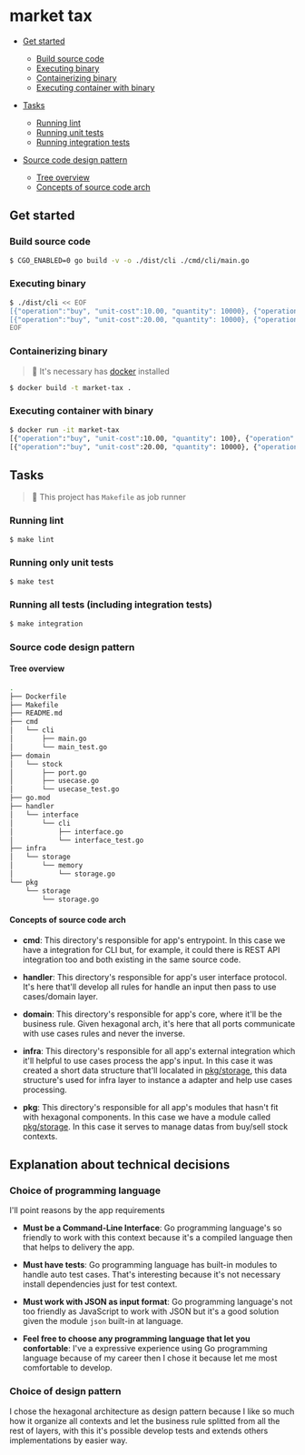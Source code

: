 # market tax

- [Get started](#get-started)
  - [Build source code](#build-source-code)
  - [Executing binary](#executing-binary)
  - [Containerizing binary](#containerizing-binary)
  - [Executing container with binary](#executing-container-with-binary)
  
- [Tasks](#tasks)
  - [Running lint](#running-lint)
  - [Running unit tests](#running-only-unit-tests)
  - [Running integration tests](#running-all-tests-including-integration-tests)

- [Source code design pattern](#source-code-design-pattern)
  - [Tree overview](#tree-overview)
  - [Concepts of source code arch](#concepts-of-source-code-arch)

## Get started

### Build source code
```sh
$ CGO_ENABLED=0 go build -v -o ./dist/cli ./cmd/cli/main.go
```

### Executing binary

```sh
$ ./dist/cli << EOF
[{"operation":"buy", "unit-cost":10.00, "quantity": 10000}, {"operation":"sell", "unit-cost":20.00, "quantity": 5000}]
[{"operation":"buy", "unit-cost":20.00, "quantity": 10000}, {"operation":"sell", "unit-cost":10.00, "quantity": 5000}]
EOF
```

### Containerizing binary

> :balloon: It's necessary has [docker](https://www.docker.com/get-started/) installed

```sh
$ docker build -t market-tax .
```

### Executing container with binary

```sh
$ docker run -it market-tax
[{"operation":"buy", "unit-cost":10.00, "quantity": 100}, {"operation":"sell", "unit-cost":15.00, "quantity": 50}, {"operation":"sell", "unit-cost":15.00, "quantity": 50}]
[{"operation":"buy", "unit-cost":20.00, "quantity": 10000}, {"operation":"sell", "unit-cost":10.00, "quantity": 5000}]

```

## Tasks

> :balloon: This project has `Makefile` as job runner

### Running lint
```sh
$ make lint
```

### Running only unit tests
```sh
$ make test
```

### Running all tests (including integration tests)
```sh
$ make integration

```

### Source code design pattern

#### Tree overview

```sh
.
├── Dockerfile
├── Makefile
├── README.md
├── cmd
│   └── cli
│       ├── main.go
│       └── main_test.go
├── domain
│   └── stock
│       ├── port.go
│       ├── usecase.go
│       └── usecase_test.go
├── go.mod
├── handler
│   └── interface
│       └── cli
│           ├── interface.go
│           └── interface_test.go
├── infra
│   └── storage
│       └── memory
│           └── storage.go
└── pkg
    └── storage
        └── storage.go
```

#### Concepts of source code arch

- **cmd**: This directory's responsible for app's entrypoint. In this case we have a integration for CLI but, for example, it could there is REST API 
integration too and both existing in the same source code.

- **handler**: This directory's responsible for app's user interface protocol. It's here that'll develop all rules for handle an input then pass to use cases/domain layer.

- **domain**: This directory's responsible for app's core, where it'll be the business rule. Given hexagonal arch, it's here that all ports communicate with use cases rules and never the inverse.

- **infra**: This directory's responsible for all app's external integration which it'll helpful to use cases process the app's input. In this case it was created a short data structure that'll localated in [pkg/storage](https://github.com/guiferpa/market-tax/tree/main/pkg/storage), this data structure's used for infra layer to instance a adapter and help use cases processing.

- **pkg**: This directory's responsible for all app's modules that hasn't fit with hexagonal components. In this case we have a module called [pkg/storage](https://github.com/guiferpa/market-tax/tree/main/pkg/storage). In this case it serves to manage datas from buy/sell stock contexts.

## Explanation about technical decisions

### Choice of programming language

I'll point reasons by the app requirements

- **Must be a Command-Line Interface**: Go programming language's so friendly to work with this context because it's a compiled language then that helps to delivery the app.

- **Must have tests**: Go programming language has built-in modules to handle auto test cases. That's interesting because it's not necessary install dependencies just for test context.

- **Must work with JSON as input format**: Go programming language's not too friendly as JavaScript to work with JSON but it's a good solution given the module `json` built-in at language.

- **Feel free to choose any programming language that let you confortable**: I've a expressive experience using Go programming language because of my career then I chose it because let me most comfortable to develop.

### Choice of design pattern

I chose the hexagonal architecture as design pattern because I like so much how it organize all contexts and let the business rule splitted from all the rest of layers, with this it's possible develop tests and extends others implementations by easier way.
